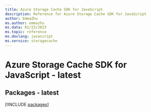 ```yaml
---
title: Azure Storage Cache SDK for JavaScript
description: Reference for Azure Storage Cache SDK for JavaScript
author: EmmaZhu
ms.author: emmazhu
ms.data: 01/23/2023
ms.topic: reference
ms.devlang: javascript
ms.service: storagecache
---
```

# Azure Storage Cache SDK for JavaScript - latest
## Packages - latest
[!INCLUDE [packages](storage-cache-index.md)]